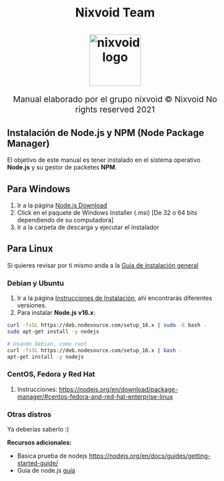 <h1 align="center">
  Nixvoid Team
  <br>
  <br>
  <img src="https://i.imgur.com/ovU5FwJ.png" alt="nixvoid logo" title="nixvoid logo" width="120">
  <br>
</h1>
<p align="center" style="font-size: 1.2rem;">Manual elaborado por el grupo nixvoid © Nixvoid No rights reserved 2021</p>

## Instalación de Node.js y NPM (Node Package Manager)

El objetivo de este manual es tener instalado en el sistema operativo **Node.js** y su gestor de packetes **NPM**.

## Para Windows
1. Ir a la página [Node.js Download](https://nodejs.org/en/download/)
2. Click en el paquete de Windows Installer (.msi) [De 32 o 64 bits dependiendo de su computadora]
3. Ir a la carpeta de descarga y ejecutar el instalador
## Para Linux
Si quieres revisar por ti mismo anda a la [Guía de instalación general](https://nodejs.org/en/download/package-manager/)

### Debian y Ubuntu
1. Ir a la página [Instrucciones de Instalación](https://github.com/nodesource/distributions/blob/master/README.md#installation-instructions), ahí encontrarás diferentes versiones.
2. Para instalar **Node.js v16.x**:
```sh
curl -fsSL https://deb.nodesource.com/setup_16.x | sudo -E bash -
sudo apt-get install -y nodejs

# Usando Debian, como root
curl -fsSL https://deb.nodesource.com/setup_16.x | bash -
apt-get install -y nodejs
```

### CentOS, Fedora y Red Hat
1. Instrucciones: https://nodejs.org/en/download/package-manager/#centos-fedora-and-red-hat-enterprise-linux

### Otras distros

Ya deberías saberlo :)

**Recursos adicionales:**

* Basica prueba de nodejs https://nodejs.org/en/docs/guides/getting-started-guide/
* Guia de node.js [guía](https://nodejs.dev/learn)